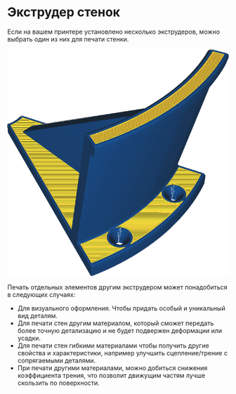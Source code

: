 Экструдер стенок
====
Если на вашем принтере установлено несколько экструдеров, можно выбрать один из них для печати стенки.

![Стены (синим цветом) напечатаны другим экструдером, а остальные линии (оранжевый цвет) напечатаны основным экструдером ](../../../articles/images/wall_extruder_nr.png)

Печать отдельных элементов другим экструдером может понадобиться в следующих случаях:
* Для визуального оформления. Чтобы придать особый и уникальный вид деталям.
* Для печати стен другим материалом, который сможет передать более точную детализацию и не будет подвержен деформации или усадки.
* Для печати стен гибкими материалами чтобы получить другие свойства и характеристики, например улучшить сцепление/трение с сопрягаемыми деталями.
* При печати другими материалами, можно добиться снижения коэффициента трения, что позволит движущим частям лучше скользить по поверхности.